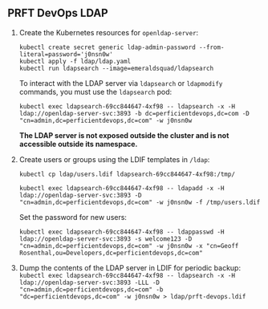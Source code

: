## PRFT DevOps LDAP

1. Create the Kubernetes resources for `openldap-server`:
   ```
   kubectl create secret generic ldap-admin-password --from-literal=password='j0nsn0w'
   kubectl apply -f ldap/ldap.yaml
   kubectl run ldapsearch --image=emeraldsquad/ldapsearch
   ```

   To interact with the LDAP server via `ldapsearch` or `ldapmodify` commands, you must use the `ldapsearch` pod:

   `kubectl exec ldapsearch-69cc844647-4xf98 -- ldapsearch -x -H ldap://openldap-server-svc:3893 -b dc=perficientdevops,dc=com -D "cn=admin,dc=perficientdevops,dc=com" -w j0nsn0w`

   **The LDAP server is not exposed outside the cluster and is not accessible outside its namespace.**

2. Create users or groups using the LDIF templates in `/ldap`:
   ```
   kubectl cp ldap/users.ldif ldapsearch-69cc844647-4xf98:/tmp/

   kubectl exec ldapsearch-69cc844647-4xf98 -- ldapadd -x -H ldap://openldap-server-svc:3893 -D "cn=admin,dc=perficientdevops,dc=com" -w j0nsn0w -f /tmp/users.ldif
   ```

   Set the password for new users:

   `kubectl exec ldapsearch-69cc844647-4xf98 -- ldappasswd -H ldap://openldap-server-svc:3893 -s welcome123 -D "cn=admin,dc=perficientdevops,dc=com" -w j0nsn0w -x "cn=Geoff Rosenthal,ou=Developers,dc=perficientdevops,dc=com"`

3. Dump the contents of the LDAP server in LDIF for periodic backup:
   `kubectl exec ldapsearch-69cc844647-4xf98 -- ldapsearch -x -H ldap://openldap-server-svc:3893 -LLL -D "cn=admin,dc=perficientdevops,dc=com" -b "dc=perficientdevops,dc=com" -w j0nsn0w > ldap/prft-devops.ldif`


